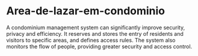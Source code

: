 # Area-de-lazar-em-condominio
A condominium management system can significantly improve security, privacy and efficiency. It reserves and stores the entry of residents and visitors to specific areas, and defines access rules. The system also monitors the flow of people, providing greater security and access control.
